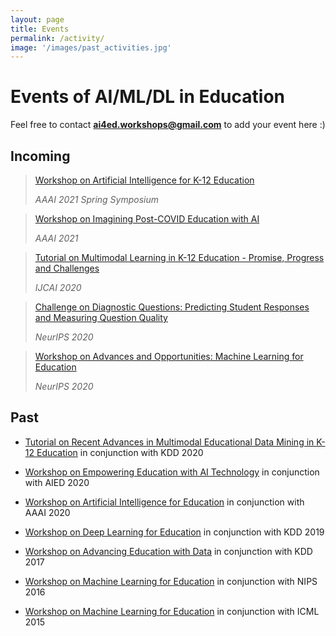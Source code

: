 ```yaml
---
layout: page
title: Events
permalink: /activity/
image: '/images/past_activities.jpg'
---
```


# Events of AI/ML/DL in Education

Feel free to contact **ai4ed.workshops@gmail.com** to add your event here :) 

## Incoming

> [Workshop on Artificial Intelligence for K-12 Education](http://ai4ed.cc/workshops/aaai2021sss)
>
> <cite>AAAI 2021 Spring Symposium</cite>



> [Workshop on Imagining Post-COVID Education with AI](https://sites.google.com/view/tipce-2021)
>
> <cite>AAAI 2021</cite>



> [Tutorial on Multimodal Learning in K-12 Education - Promise, Progress and Challenges](http://ai4ed.cc/tutorials/ijcai2020/)
>
> <cite>IJCAI 2020</cite>



> [Challenge on Diagnostic Questions: Predicting Student Responses and Measuring Question Quality](https://www.microsoft.com/en-us/research/academic-program/diagnostic-questions/)
> 
> <cite>NeurIPS 2020</cite>



> [Workshop on Advances and Opportunities: Machine Learning for Education](https://www.the-learning-agency.com/neurips-2020.html)
> 
> <cite>NeurIPS 2020</cite>



## Past

* [Tutorial on Recent Advances in Multimodal Educational Data Mining in K-12 Education](http://ai4ed.cc/tutorials/kdd2020/) in conjunction with KDD 2020

* [Workshop on Empowering Education with AI Technology](https://sagroups.ieee.org/ltsc/event/2020-aied-workshop-empowering-education-with-ai-technology/) in conjunction with AIED 2020

* [Workshop on Artificial Intelligence for Education](http://ai4ed.cc/workshops/aaai2020/)  in conjunction with AAAI 2020

* [Workshop on Deep Learning for Education](http://ml4ed.cc/2019-kdd-workshop/) in conjunction with KDD 2019

* [Workshop on Advancing Education with Data](http://ml4ed.cc/2017-kdd-workshop/) in conjunction with KDD 2017

* [Workshop on Machine Learning for Education](http://ml4ed.cc/2016-nips-workshop/) in conjunction with NIPS 2016

* [Workshop on Machine Learning for Education](http://ml4ed.cc/2015-icml-workshop/) in conjunction with ICML 2015





